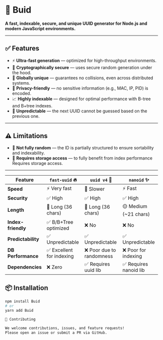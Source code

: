 # 🔐 Buid

**A fast, indexable, secure, and unique UUID generator for Node.js and modern JavaScript environments.**

---

## ✅ Features

* ⚡️ **Ultra-fast generation** — optimized for high-throughput environments.
* 🔐 **Cryptographically secure** — uses secure random generation under the hood.
* 🧬 **Globally unique** — guarantees no collisions, even across distributed systems.
* 🧼 **Privacy-friendly** — no sensitive information (e.g., MAC, IP, PID) is encoded.
* 📈 **Highly indexable** — designed for optimal performance with B-tree and B+tree indexes.
* 🎯 **Unpredictable** — the next UUID cannot be guessed based on the previous one.

---

## ⚠️ Limitations

* 🎲 **Not fully random** — the ID is partially structured to ensure sortability and indexability.
* 💾 **Requires storage access** — to fully benefit from index performance Requires storage access.

---
| Feature            | `fast-uuid` 🔥            | `uuid v4` 🎲             | `nanoid` ✨             |
| ------------------ | ------------------------- | ------------------------ | ----------------------  |
| **Speed**          | ⚡️ Very fast              | 🐢 Slower                | ⚡️ Fast                 |
| **Security**       | ✅ High                   | ✅ High                  | ✅ High                 |
| **Length**         | 🔴 Long (36 chars)        | 🔴 Long (36 chars)       | 🟡 Medium (\~21 chars)  |
| **Index-friendly** | ✅ B/B+Tree optimized     | ❌ No                    | ❌ No                   |
| **Predictability** | ✅ Unpredictable          | ✅ Unpredictable         | ✅ Unpredictable        |
| **DB Performance** | ✅ Excellent for indexing | ❌ Poor due to randomness| ❌ Poor for indexing    |
| **Dependencies**   | ❌ Zero                   | ✅ Requires uuid lib     | ✅ Requires nanoid lib  |


## 📦 Installation

```bash
npm install Buid
# or
yarn add Buid

🤝 Contributing

We welcome contributions, issues, and feature requests!
Please open an issue or submit a PR via GitHub.